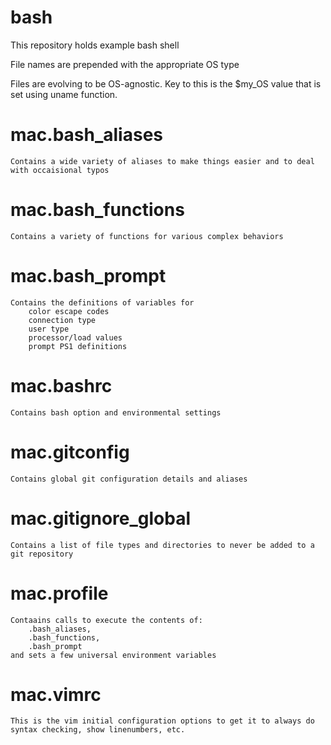 # bash

This repository holds example bash shell 

File names are prepended with the appropriate OS type

Files are evolving to be OS-agnostic.  Key to this is the $my_OS value that is set using uname function.

# mac.bash_aliases
    Contains a wide variety of aliases to make things easier and to deal with occaisional typos
# mac.bash_functions
    Contains a variety of functions for various complex behaviors
# mac.bash_prompt
    Contains the definitions of variables for 
        color escape codes
        connection type
        user type
        processor/load values
        prompt PS1 definitions
# mac.bashrc
    Contains bash option and environmental settings
# mac.gitconfig
    Contains global git configuration details and aliases
# mac.gitignore_global
    Contains a list of file types and directories to never be added to a git repository
# mac.profile
    Contaains calls to execute the contents of:
        .bash_aliases,
        .bash_functions,
        .bash_prompt
    and sets a few universal environment variables
# mac.vimrc
    This is the vim initial configuration options to get it to always do syntax checking, show linenumbers, etc.
